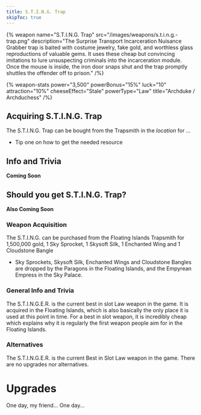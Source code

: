 ```yaml
---
title: S.T.I.N.G. Trap
skipToc: true
---
```


{% weapon
 name="S.T.I.N.G. Trap"
 src="/images/weapons/s.t.i.n.g.-trap.png"
 description="The Surprise Transport Incarceration Nuisance Grabber trap is baited with costume jewelry, fake gold, and worthless glass reproductions of valuable gems. It uses these cheap but convincing imitations to lure unsuspecting criminals into the incarceration module. Once the mouse is inside, the iron door snaps shut and the trap promptly shuttles the offender off to prison."
/%}

{% weapon-stats
 power="3,500"
 powerBonus="15%"
 luck="10"
 attraction="10%"
 cheeseEffect="Stale"
 powerType="Law"
 title="Archduke / Archduchess"
/%}

## Acquiring S.T.I.N.G. Trap

The S.T.I.N.G. Trap can be bought from the Trapsmith in the *location* for ...

- Tip one on how to get the needed resource

## Info and Trivia

**Coming Soon**

## Should you get S.T.I.N.G. Trap?

**Also Coming Soon**

### Weapon Acquisition

The S.T.I.N.G. can be purchased from the Floating Islands Trapsmith for 1,500,000 gold, 1 Sky Sprocket, 1 Skysoft Silk, 1 Enchanted Wing and 1 Cloudstone Bangle

- Sky Sprockets, Skysoft Silk, Enchanted Wings and Cloudstone Bangles are dropped by the Paragons in the Floating Islands, and the Empyrean Empress in the Sky Palace.

### General Info and Trivia

The S.T.I.N.G.E.R. is the current best in slot Law weapon in the game. It is acquired in the Floating Islands, which is also basically the only place it is used at this point in time. For a best in slot weapon, it is incredibly cheap which explains why it is regularly the first weapon people aim for in the Floating Islands.

### Alternatives

The S.T.I.N.G.E.R. is the current Best in Slot Law weapon in the game. There are no upgrades nor alternatives.

# Upgrades

One day, my friend...
One day...
